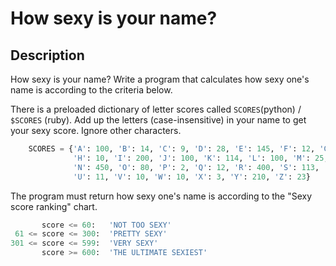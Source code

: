 # How sexy is your name?

## Description

How sexy is your name? Write a program that calculates how sexy one's name is according to the criteria below.

There is a preloaded dictionary of letter scores called `SCORES`(python) / `$SCORES` (ruby). Add up the letters (case-insensitive) in your name to get your sexy score. Ignore other characters.

```python
    SCORES = {'A': 100, 'B': 14, 'C': 9, 'D': 28, 'E': 145, 'F': 12, 'G': 3,
              'H': 10, 'I': 200, 'J': 100, 'K': 114, 'L': 100, 'M': 25,
              'N': 450, 'O': 80, 'P': 2, 'Q': 12, 'R': 400, 'S': 113, 'T': 405,
              'U': 11, 'V': 10, 'W': 10, 'X': 3, 'Y': 210, 'Z': 23}
```

The program must return how sexy one's name is according to the "Sexy score ranking" chart.

```python
       score <= 60:   'NOT TOO SEXY'
 61 <= score <= 300:  'PRETTY SEXY'
301 <= score <= 599:  'VERY SEXY'
       score >= 600:  'THE ULTIMATE SEXIEST'
```
